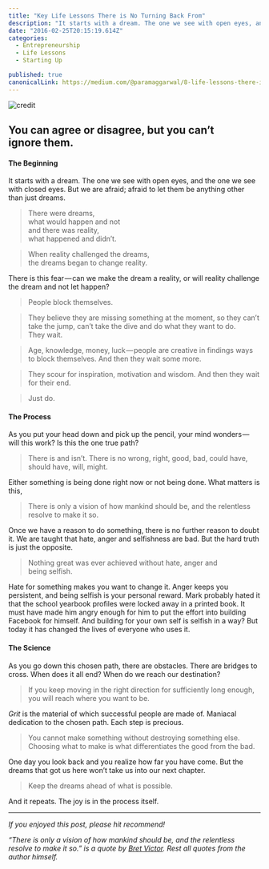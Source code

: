 ```yaml
---
title: "Key Life Lessons There is No Turning Back From"
description: "It starts with a dream. The one we see with open eyes, and the one we see with closed eyes. But we are afraid; afraid to let them be anything other than just dreams. There is this fear — can we make…"
date: "2016-02-25T20:15:19.614Z"
categories: 
  - Entrepreneurship
  - Life Lessons
  - Starting Up

published: true
canonicalLink: https://medium.com/@paramaggarwal/8-life-lessons-there-is-no-turning-back-from-db1de3fa34e0
---
```


![[credit](https://unsplash.com/photos/EeEx8zpOESA)](/img/1*Cx-q7nR743tuMdkgSDa3dg.jpeg)

## You can agree or disagree, but you can’t ignore them.

#### The Beginning

It starts with a dream. The one we see with open eyes, and the one we see with closed eyes. But we are afraid; afraid to let them be anything other than just dreams.

> There were dreams,  
> what would happen and not  
> and there was reality,  
> what happened and didn’t.

> When reality challenged the dreams,  
> the dreams began to change reality.

There is this fear — can we make the dream a reality, or will reality challenge the dream and not let happen?

> People block themselves.

> They believe they are missing something at the moment, so they can’t take the jump, can’t take the dive and do what they want to do. They wait.

> Age, knowledge, money, luck — people are creative in findings ways to block themselves. And then they wait some more.

> They scour for inspiration, motivation and wisdom. And then they wait for their end.

> Just do.

#### The Process

As you put your head down and pick up the pencil, your mind wonders — will this work? Is this the one true path?

> There is and isn’t. There is no wrong, right, good, bad, could have, should have, will, might.

Either something is being done right now or not being done. What matters is this,

> There is only a vision of how mankind should be, and the relentless resolve to make it so.

Once we have a reason to do something, there is no further reason to doubt it. We are taught that hate, anger and selfishness are bad. But the hard truth is just the opposite.

> Nothing great was ever achieved without hate, anger and being selfish.

Hate for something makes you want to change it. Anger keeps you persistent, and being selfish is your personal reward. Mark probably hated it that the school yearbook profiles were locked away in a printed book. It must have made him angry enough for him to put the effort into building Facebook for himself. And building for your own self is selfish in a way? But today it has changed the lives of everyone who uses it.

#### The Science

As you go down this chosen path, there are obstacles. There are bridges to cross. When does it all end? When do we reach our destination?

> If you keep moving in the right direction for sufficiently long enough, you will reach where you want to be.

_Grit_ is the material of which successful people are made of. Maniacal dedication to the chosen path. Each step is precious.

> You cannot make something without destroying something else. Choosing what to make is what differentiates the good from the bad.

One day you look back and you realize how far you have come. But the dreams that got us here won’t take us into our next chapter.

> Keep the dreams ahead of what is possible.

And it repeats. The joy is in the process itself.

---

_If you enjoyed this post, please hit recommend!_

_“There is only a vision of how mankind should be, and the relentless resolve to make it so.” is a quote by_ [_Bret Victor_](http://worrydream.com/)_. Rest all quotes from the author himself._
